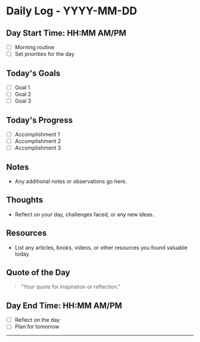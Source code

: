 # Daily Log - YYYY-MM-DD

## Day Start Time: HH:MM AM/PM
- [ ] Morning routine
- [ ] Set priorities for the day

## Today's Goals
- [ ] Goal 1
- [ ] Goal 2
- [ ] Goal 3

## Today's Progress
- [ ] Accomplishment 1
- [ ] Accomplishment 2
- [ ] Accomplishment 3

## Notes
- Any additional notes or observations go here.

## Thoughts
- Reflect on your day, challenges faced, or any new ideas.

## Resources
- List any articles, books, videos, or other resources you found valuable today.

## Quote of the Day
> "Your quote for inspiration or reflection."

## Day End Time: HH:MM AM/PM
- [ ] Reflect on the day
- [ ] Plan for tomorrow

---
